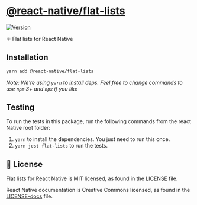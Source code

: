 # [@react-native/flat-lists](https://github.com/facebook/react-native/tree/HEAD/packages/flat-lists)

[![Version][version-badge]][package]

⚛️ Flat lists for React Native

## Installation

```bash
yarn add @react-native/flat-lists
```

*Note: We're using `yarn` to install deps. Feel free to change commands to use `npm` 3+ and `npx` if you like*

[version-badge]: https://img.shields.io/npm/v/@react-native/flat-lists?style=flat-square
[package]: https://www.npmjs.com/package/@react-native/flat-lists

## Testing

To run the tests in this package, run the following commands from the react Native root folder:

1. `yarn` to install the dependencies. You just need to run this once.
2. `yarn jest flat-lists` to run the tests.

## 📄 License

Flat lists for React Native is MIT licensed, as found in the [LICENSE][l] file.

React Native documentation is Creative Commons licensed, as found in the [LICENSE-docs][ld] file.

[l]: https://github.com/facebook/react-native/blob/HEAD/LICENSE
[ld]: https://github.com/facebook/react-native/blob/HEAD/LICENSE-docs
